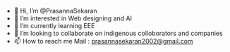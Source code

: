 - 👋 Hi, I’m @PrasannaSekaran
- 👀 I’m interested in Web designing and AI
- 🌱 I’m currently learning EEE
- 💞️ I’m looking to collaborate on indigenous colloborators and companies
- 📫 How to reach me Mail : prasannasekaran2002@gmail.com

<!---
PrasannaSekaran/PrasannaSekaran is a ✨ special ✨ repository because its `README.md` (this file) appears on your GitHub profile.
You can click the Preview link to take a look at your changes.
--->
